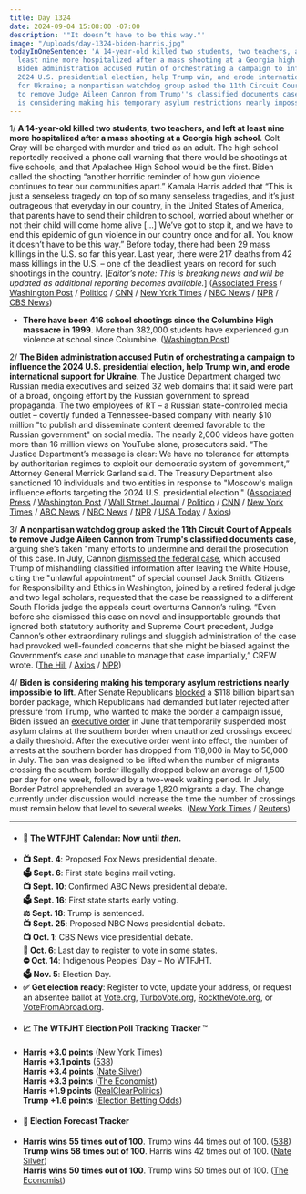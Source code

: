 ```yaml
---
title: Day 1324
date: 2024-09-04 15:08:00 -07:00
description: '"It doesn’t have to be this way."'
image: "/uploads/day-1324-biden-harris.jpg"
todayInOneSentence: 'A 14-year-old killed two students, two teachers, and left at
  least nine more hospitalized after a mass shooting at a Georgia high school; the
  Biden administration accused Putin of orchestrating a campaign to influence the
  2024 U.S. presidential election, help Trump win, and erode international support
  for Ukraine; a nonpartisan watchdog group asked the 11th Circuit Court of Appeals
  to remove Judge Aileen Cannon from Trump''s classified documents case; and Biden
  is considering making his temporary asylum restrictions nearly impossible to lift. '
---
```


1/ **A 14-year-old killed two students, two teachers, and left at least nine more hospitalized after a mass shooting at a Georgia high school**. Colt Gray will be charged with murder and tried as an adult. The high school reportedly received a phone call warning that there would be shootings at five schools, and that Apalachee High School would be the first. Biden called the shooting “another horrific reminder of how gun violence continues to tear our communities apart.” Kamala Harris added that “This is just a senseless tragedy on top of so many senseless tragedies, and it’s just outrageous that everyday in our country, in the United States of America, that parents have to send their children to school, worried about whether or not their child will come home alive [...] We’ve got to stop it, and we have to end this epidemic of gun violence in our country once and for all. You know it doesn’t have to be this way.” Before today, there had been 29 mass killings in the U.S. so far this year. Last year, there were 217 deaths from 42 mass killings in the U.S. – one of the deadliest years on record for such shootings in the country. [*Editor’s note: This is breaking news and will be updated as additional reporting becomes available.*] ([Associated Press](https://apnews.com/article/georgia-high-school-lockdown-3969d34cf6a7adc787facf21c469ef4d) / [Washington Post](https://www.washingtonpost.com/nation/2024/09/04/apalachee-high-school-shooting-georgia/) / [Politico](https://www.politico.com/news/2024/09/04/harris-georgia-school-shooting-00177385) / [CNN](https://www.cnn.com/us/live-news/apalachee-high-school-shooting-georgia-09-04-24/index.html) / [New York Times](https://www.nytimes.com/live/2024/09/04/us/georgia-shooting-apalachee-high-school) / [NBC News](https://www.nbcnews.com/news/us-news/suspect-custody-school-district-atlanta-put-lockdown-reports-campus-th-rcna169562) / [NPR](https://www.npr.org/2024/09/04/nx-s1-5100648/apalachee-high-school-georgia-shooting) / [CBS News](https://www.cbsnews.com/news/school-shooting-georgia-apalachee-high-school/))

* **There have been 416 school shootings since the Columbine High massacre in 1999**. More than 382,000 students have experienced gun violence at school since Columbine. ([Washington Post](https://www.washingtonpost.com/education/interactive/school-shootings-database/))

2/ **The Biden administration accused Putin of orchestrating a campaign to influence the 2024 U.S. presidential election, help Trump win, and erode international support for Ukraine**. The Justice Department charged two Russian media executives and seized 32 web domains that it said were part of a broad, ongoing effort by the Russian government to spread propaganda. The two employees of RT – a Russian state-controlled media outlet – covertly funded a Tennessee-based company with nearly $10 million "to publish and disseminate content deemed favorable to the Russian government" on social media. The nearly 2,000 videos have gotten more than 16 million views on YouTube alone, prosecutors said. “The Justice Department’s message is clear: We have no tolerance for attempts by authoritarian regimes to exploit our democratic system of government,” Attorney General Merrick Garland said. The Treasury Department also sanctioned 10 individuals and two entities in response to "Moscow's malign influence efforts targeting the 2024 U.S. presidential election." ([Associated Press](https://apnews.com/article/russia-justice-department-election-foreign-influence-4888f4bfc61e46173101060ad0321d2f) / [Washington Post](https://www.washingtonpost.com/national-security/2024/09/04/justice-department-election-security/) / [Wall Street Journal](https://www.wsj.com/politics/national-security/u-s-accuses-russia-of-spending-millions-to-influence-u-s-voters-be531b99) / [Politico](https://www.politico.com/news/2024/09/04/russia-election-interference-crackdown-merrick-garland-00177347) / [CNN](https://www.cnn.com/2024/09/04/politics/biden-administration-accuse-russia-election-influence-efforts/index.html) / [New York Times](https://www.nytimes.com/2024/09/04/us/politics/russia-election-influence.html) / [ABC News](https://abcnews.go.com/Politics/biden-admin-target-russia-2024-election-disinformation-efforts/story?id=113383756) / [NBC News](https://www.nbcnews.com/politics/2024-election/biden-administration-hit-russia-sanctions-trying-manipulate-us-opinion-rcna169541) / [NPR](https://www.npr.org/2024/09/04/nx-s1-5100329/us-russia-election-interference-bots-2024) / [USA Today](https://www.usatoday.com/story/news/politics/2024/09/04/russia-election-interference/75072436007/) / [Axios](https://www.axios.com/2024/09/04/justice-department-charges-russian-state-media-election-interference))

3/ **A nonpartisan watchdog group asked the 11th Circuit Court of Appeals to remove Judge Aileen Cannon from Trump's classified documents case**, arguing she’s taken "many efforts to undermine and derail the prosecution of this case. In July, Cannon [dismissed the federal case](https://whatthefuckjusthappenedtoday.com/2024/07/15/day-1273/#2-judge-aileen-cannon-dismissed-spec), which accused Trump of mishandling classified information after leaving the White House, citing the "unlawful appointment" of special counsel Jack Smith. Citizens for Responsibility and Ethics in Washington, joined by a retired federal judge and two legal scholars, requested that the case be reassigned to a different South Florida judge the appeals court overturns Cannon’s ruling.  “Even before she dismissed this case on novel and insupportable grounds that ignored both statutory authority and Supreme Court precedent, Judge Cannon’s other extraordinary rulings and sluggish administration of the case had provoked well-founded concerns that she might be biased against the Government’s case and unable to manage that case impartially,” CREW wrote. ([The Hill](https://thehill.com/regulation/court-battles/4861235-crew-requests-removal-cannon/) / [Axios](https://www.axios.com/2024/09/04/aileen-cannon-removal-trump-classified-documents) / [NPR](https://www.npr.org/2024/09/04/nx-s1-5100673/judge-cannon-removal-trump-mar-a-lago-documents-case))

4/ **Biden is considering making his temporary asylum restrictions nearly impossible to lift**. After Senate Republicans [blocked](https://whatthefuckjusthappenedtoday.com/2024/02/07/day-1114/#3-senate-republicans-blocked-the-118) a $118 billion bipartisan border package, which Republicans had demanded but later rejected after pressure from Trump, who wanted to make the border a campaign issue, Biden issued an [executive order](https://whatthefuckjusthappenedtoday.com/2024/06/04/day-1232/#4-biden-issued-an-executive-order-th) in June that temporarily suspended most asylum claims at the southern border when unauthorized crossings exceed a daily threshold. After the executive order went into effect, the number of arrests at the southern border has dropped from 118,000 in May to 56,000 in July. The ban was designed to be lifted when the number of migrants crossing the southern border illegally dropped below an average of 1,500 per day for one week, followed by a two-week waiting period. In July, Border Patrol apprehended an average 1,820 migrants a day. The change currently under discussion would increase the time the number of crossings must remain below that level to several weeks. ([New York Times](https://www.nytimes.com/2024/09/04/us/politics/biden-asylum-restrictions.html) / [Reuters](https://www.reuters.com/world/us/biden-officials-weigh-tougher-asylum-ban-mexico-border-2024-09-04/))


---

* #### 📅 The WTFJHT Calendar: Now until *then*. 
* **📺 Sept. 4**: Proposed Fox News presidential debate. \
**🗳️ Sept. 6**: First state begins mail voting. \
**📺 Sept. 10**: Confirmed ABC News presidential debate. \
**🗳️ Sept. 16**: First state starts early voting. \
**⚖️ Sept. 18**: Trump is sentenced. \
**📺 Sept. 25**: Proposed NBC News presidential debate. \
**📺 Oct. 1**: CBS News vice presidential debate. \
**📆 Oct. 6**: Last day to register to vote in some states. \
**⛔️ Oct. 14**: Indigenous Peoples’ Day – No WTFJHT. \
**🗳️ Nov. 5**: Election Day.
* **✅ Get election ready**: Register to vote, update your address, or request an absentee ballot at [Vote.org](https://www.vote.org/), [TurboVote.org](https://turbovote.org/), [RocktheVote.org](https://www.rockthevote.org/), or [VoteFromAbroad.org](https://www.votefromabroad.org/).
* #### 📈 The WTFJHT Election Poll Tracking Tracker ™️
* **Harris +3.0 points** ([New York Times](https://www.nytimes.com/interactive/2024/us/elections/polls-president.html)) \
**Harris +3.1 points** ([538](https://projects.fivethirtyeight.com/polls/president-general/2024/national/)) \
**Harris +3.4 points** ([Nate Silver](https://www.natesilver.net/p/nate-silver-2024-president-election-polls-model)) \
**Harris +3.3 points** ([The Economist](https://www.economist.com/interactive/us-2024-election/trump-harris-polls)) \
**Harris +1.9 points** ([RealClearPolitics](https://www.realclearpolling.com/polls/president/general/2024/trump-vs-harris)) \
**Trump +1.6 points** ([Election Betting Odds](https://www.electionbettingodds.com/))
* #### 🔮 Election Forecast Tracker
* **Harris wins 55 times out of 100**. Trump wins 44 times out of 100. ([538](https://projects.fivethirtyeight.com/2024-election-forecast/)) \
**Trump wins 58 times out of 100**. Harris wins 42 times out of 100. ([Nate Silver](https://www.natesilver.net/p/nate-silver-2024-president-election-polls-model)) \
**Harris wins 50 times out of 100**. Trump wins 50 times out of 100. ([The Economist](https://www.economist.com/interactive/us-2024-election/prediction-model/president/))


